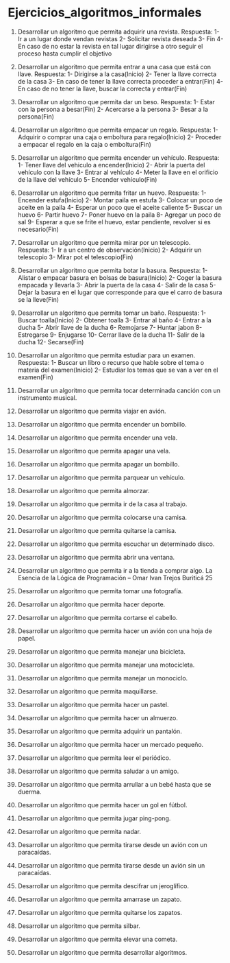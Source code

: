 # Ejercicios_algoritmos_informales

1. Desarrollar un algoritmo que permita adquirir una revista.
Respuesta:
1- Ir a un lugar donde vendan revistas
2- Solicitar revista deseada
3- Fin
4- En caso de no estar la revista en tal lugar dirigirse a otro
seguir el proceso hasta cumplir el objetivo

2. Desarrollar un algoritmo que permita entrar a una casa que está con llave.
Respuesta:
1- Dirigirse a la casa(Inicio)
2- Tener la llave correcta de la casa
3- En caso de tener la llave correcta proceder a entrar(Fin)
4- En caso de no tener la llave, buscar la correcta y entrar(Fin)

3. Desarrollar un algoritmo que permita dar un beso. 
Respuesta:
1- Estar con la persona a besar(Fin)
2- Acercarse a la persona 
3- Besar a la persona(Fin)

4. Desarrollar un algoritmo que permita empacar un regalo. 
Respuesta:
1- Adquirir o comprar una caja o emboltura para regalo(Inicio)
2- Proceder a empacar el regalo en la caja o emboltura(Fin)

5. Desarrollar un algoritmo que permita encender un vehículo. 
Respuesta:
1- Tener llave del vehiculo a encender(Inicio)
2- Abrir la puerta del vehículo con la llave
3- Entrar al vehículo
4- Meter la llave en el orificio de la llave del vehículo
5- Encender vehículo(Fin)

6. Desarrollar un algoritmo que permita fritar un huevo.
Respuesta:
1- Encender estufa(Inicio)
2- Montar paila en estufa
3- Colocar un poco de aceite en la paila
4- Esperar un poco que el aceite caliente
5- Buscar un huevo
6- Partir huevo
7- Poner huevo en la paila
8- Agregar un poco de sal
9- Esperar a que se frite el huevo, estar pendiente,
revolver si es necesario(Fin)

7. Desarrollar un algoritmo que permita mirar por un telescopio. 
Respuesta:
1- Ir a un centro de observación(Inicio)
2- Adquirir un telescopio
3- Mirar pot el telescopio(Fin)

8. Desarrollar un algoritmo que permita botar la basura.
Respuesta:
1- Alistar o empacar basura en bolsas de basura(Inicio)
2- Coger la basura empacada y llevarla
3- Abrir la puerta de la casa 
4- Salir de la casa
5- Dejar la basura en el lugar que corresponde
para que el carro de basura se la lleve(Fin)

9. Desarrollar un algoritmo que permita tomar un baño.
Respuesta:
1- Buscar toalla(Inicio)
2- Obtener toalla
3- Entrar al baño
4- Entrar a la ducha
5- Abrir llave de la ducha
6- Remojarse
7- Huntar jabon
8- Estregarse
9- Enjugarse
10- Cerrar llave de la ducha
11- Salir de la ducha
12- Secarse(Fin)

10. Desarrollar un algoritmo que permita estudiar para un examen. 
Respuesta:
1- Buscar un libro o recurso que hable sobre el tema
o materia del examen(Inicio)
2- Estudiar los temas que se van a ver en el examen(Fin)

11. Desarrollar un algoritmo que permita tocar determinada canción con un instrumento musical. 
12. Desarrollar un algoritmo que permita viajar en avión. 
13. Desarrollar un algoritmo que permita encender un bombillo. 
14. Desarrollar un algoritmo que permita encender una vela. 
15. Desarrollar un algoritmo que permita apagar una vela. 
16. Desarrollar un algoritmo que permita apagar un bombillo. 
17. Desarrollar un algoritmo que permita parquear un vehículo. 
18. Desarrollar un algoritmo que permita almorzar. 
19. Desarrollar un algoritmo que permita ir de la casa al trabajo. 
20. Desarrollar un algoritmo que permita colocarse una camisa. 
21. Desarrollar un algoritmo que permita quitarse la camisa. 
22. Desarrollar un algoritmo que permita escuchar un determinado disco. 
23. Desarrollar un algoritmo que permita abrir una ventana. 
24. Desarrollar un algoritmo que permita ir a la tienda a comprar algo. 
La Esencia de la Lógica de Programación – Omar Ivan Trejos Buriticá 
25 
25. Desarrollar un algoritmo que permita tomar una fotografía. 
26. Desarrollar un algoritmo que permita hacer deporte. 
27. Desarrollar un algoritmo que permita cortarse el cabello. 
28. Desarrollar un algoritmo que permita hacer un avión con una hoja de papel. 
29. Desarrollar un algoritmo que permita manejar una bicicleta. 
30. Desarrollar un algoritmo que permita manejar una motocicleta. 
31. Desarrollar un algoritmo que permita manejar un monociclo. 
32. Desarrollar un algoritmo que permita maquillarse. 
33. Desarrollar un algoritmo que permita hacer un pastel. 
34. Desarrollar un algoritmo que permita hacer un almuerzo. 
35. Desarrollar un algoritmo que permita adquirir un pantalón. 
36. Desarrollar un algoritmo que permita hacer un mercado pequeño. 
37. Desarrollar un algoritmo que permita leer el periódico. 
38. Desarrollar un algoritmo que permita saludar a un amigo. 
39. Desarrollar un algoritmo que permita arrullar a un bebé hasta que se duerma. 
40. Desarrollar un algoritmo que permita hacer un gol en fútbol. 
41. Desarrollar un algoritmo que permita jugar ping-pong. 
42. Desarrollar un algoritmo que permita nadar. 
43. Desarrollar un algoritmo que permita tirarse desde un avión con un paracaídas. 
44. Desarrollar un algoritmo que permita tirarse desde un avión sin un paracaídas. 
45. Desarrollar un algoritmo que permita descifrar un jeroglífico. 
46. Desarrollar un algoritmo que permita amarrase un zapato. 
47. Desarrollar un algoritmo que permita quitarse los zapatos. 
48. Desarrollar un algoritmo que permita silbar. 
49. Desarrollar un algoritmo que permita elevar una cometa. 
50. Desarrollar un algoritmo que permita desarrollar algoritmos. 
